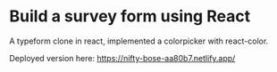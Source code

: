 # Build a survey form using React

A typeform clone in react, implemented a colorpicker with react-color.

Deployed version here: https://nifty-bose-aa80b7.netlify.app/
